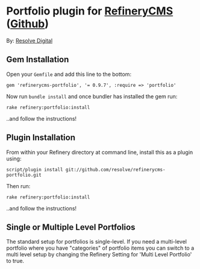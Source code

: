 # Portfolio plugin for [RefineryCMS](http://www.refinerycms.com) ([Github](http://github.com/resolve/refinerycms))

By: [Resolve Digital](http://www.resolvedigital.com)

## Gem Installation

Open your ``Gemfile`` and add this line to the bottom:

    gem 'refinerycms-portfolio', '= 0.9.7', :require => 'portfolio'

Now run ``bundle install`` and once bundler has installed the gem run:

    rake refinery:portfolio:install

..and follow the instructions!

## Plugin Installation

From within your Refinery directory at command line, install this as a plugin using:

    script/plugin install git://github.com/resolve/refinerycms-portfolio.git

Then run:

    rake refinery:portfolio:install

..and follow the instructions!

## Single or Multiple Level Portfolios

The standard setup for portfolios is single-level. If you need a multi-level portfolio where you have "categories" of portfolio items you can switch to a multi level setup by changing the Refinery Setting for 'Multi Level Portfolio' to true.